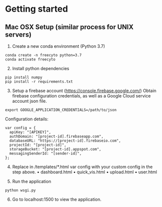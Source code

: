 # Getting started

## Mac OSX Setup (similar process for UNIX servers)

1. Create a new conda environment (Python 3.7)
```
conda create -n freecyto python=3.7
conda activate freecyto
```

2. Install python dependencies
```
pip install numpy
pip install -r requirements.txt
```

3. Setup a firebase account (https://console.firebase.google.com/)
Obtain firebase configuration credentials, as well as a Google Cloud service account json file.
```
export GOOGLE_APPLICATION_CREDENTIALS=/path/to/json
```

Configuration details:
```
var config = {
  apiKey: "[APIKEY]",
  authDomain: "[project-id].firebaseapp.com",
  databaseURL: "https://[project-id].firebaseio.com",
  projectId: "[project-id]",
  storageBucket: "[project-id].appspot.com",
  messagingSenderId: "[sender-id]",
};
```

4. Replace in /templates/*.html var config with your custom config in the step above.
• dashboard.html
• quick_vis.html
• upload.html
• user.html

5. Run the application
```
python wsgi.py
```

6. Go to localhost:1500 to view the application.
